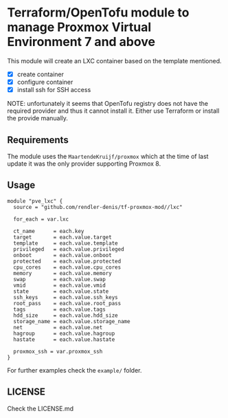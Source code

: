 # Terraform/OpenTofu module to manage Proxmox Virtual Environment 7 and above

This module will create an LXC container based on the template mentioned.

- [x] create container
- [x] configure container
- [x] install ssh for SSH access

NOTE: unfortunately it seems that OpenTofu registry does not have the required
provider and thus it cannot install it. Either use Terraform or install the provide
manually.

## Requirements

The module uses the `MaartendeKruijf/proxmox` which at the time of last update it was the only
provider supporting Proxmox 8.

## Usage

```hcl
module "pve_lxc" {
  source = "github.com/rendler-denis/tf-proxmox-mod//lxc"

  for_each = var.lxc

  ct_name      = each.key
  target       = each.value.target
  template     = each.value.template
  privileged   = each.value.privileged
  onboot       = each.value.onboot
  protected    = each.value.protected
  cpu_cores    = each.value.cpu_cores
  memory       = each.value.memory
  swap         = each.value.swap
  vmid         = each.value.vmid
  state        = each.value.state
  ssh_keys     = each.value.ssh_keys
  root_pass    = each.value.root_pass
  tags         = each.value.tags
  hdd_size     = each.value.hdd_size
  storage_name = each.value.storage_name
  net          = each.value.net
  hagroup      = each.value.hagroup
  hastate      = each.value.hastate

  proxmox_ssh = var.proxmox_ssh
}
```

For further examples check the `example/` folder.

## LICENSE

Check the LICENSE.md
